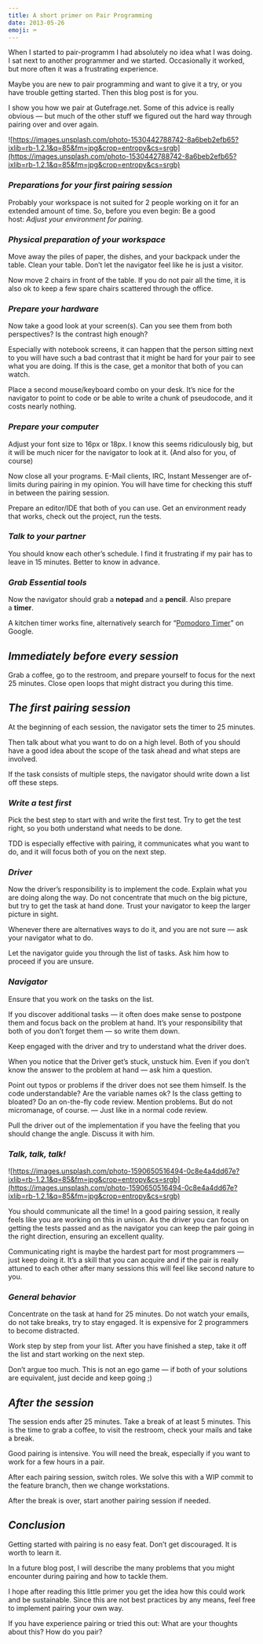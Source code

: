 ```yaml
---
title: A short primer on Pair Programming
date: 2013-05-26
emoji: ⌨️
---
```


When I started to pair-programm I had absolutely no idea what I was doing. I sat next to another programmer and we started. Occasionally it worked, but more often it was a frustrating experience.

Maybe you are new to pair programming and want to give it a try, or you have trouble getting started. Then this blog post is for you.

I show you how we pair at Gutefrage.net. Some of this advice is really obvious — but much of the other stuff we figured out the hard way through pairing over and over again.

![https://images.unsplash.com/photo-1530442788742-8a6beb2efb65?ixlib=rb-1.2.1&q=85&fm=jpg&crop=entropy&cs=srgb](https://images.unsplash.com/photo-1530442788742-8a6beb2efb65?ixlib=rb-1.2.1&q=85&fm=jpg&crop=entropy&cs=srgb)

### *Preparations for your first pairing session*

Probably your workspace is not suited for 2 people working on it for an extended amount of time. So, before you even begin: Be a good host: *Adjust your environment for pairing.*

### *Physical preparation of your workspace*

Move away the piles of paper, the dishes, and your backpack under the table. Clean your table. Don’t let the navigator feel like he is just a visitor.

Now move 2 chairs in front of the table. If you do not pair all the time, it is also ok to keep a few spare chairs scattered through the office.

### *Prepare your hardware*

Now take a good look at your screen(s). Can you see them from both perspectives? Is the contrast high enough?

Especially with notebook screens, it can happen that the person sitting next to you will have such a bad contrast that it might be hard for your pair to see what you are doing. If this is the case, get a monitor that both of you can watch.

Place a second mouse/keyboard combo on your desk. It’s nice for the navigator to point to code or be able to write a chunk of pseudocode, and it costs nearly nothing.

### *Prepare your computer*

Adjust your font size to 16px or 18px. I know this seems ridiculously big, but it will be much nicer for the navigator to look at it. (And also for you, of course)

Now close all your programs. E-Mail clients, IRC, Instant Messenger are of-limits during pairing in my opinion. You will have time for checking this stuff in between the pairing session.

Prepare an editor/IDE that both of you can use. Get an environment ready that works, check out the project, run the tests.

### *Talk to your partner*

You should know each other’s schedule. I find it frustrating if my pair has to leave in 15 minutes. Better to know in advance.

### *Grab Essential tools*

Now the navigator should grab a **notepad** and a **pencil**. Also prepare a **timer**.

A kitchen timer works fine, alternatively search for “[Pomodoro Timer](https://rocu.de/2013/05/26/%3Chttps://www.google.com/search?q=pomodoro+timer)” on Google.

## *Immediately before every session*

Grab a coffee, go to the restroom, and prepare yourself to focus for the next 25 minutes. Close open loops that might distract you during this time.

## *The first pairing session*

At the beginning of each session, the navigator sets the timer to 25 minutes.

Then talk about what you want to do on a high level. Both of you should have a good idea about the scope of the task ahead and what steps are involved.

If the task consists of multiple steps, the navigator should write down a list off these steps.

### *Write a test first*

Pick the best step to start with and write the first test. Try to get the test right, so you both understand what needs to be done.

TDD is especially effective with pairing, it communicates what you want to do, and it will focus both of you on the next step.

### *Driver*

Now the driver’s responsibility is to implement the code. Explain what you are doing along the way. Do not concentrate that much on the big picture, but try to get the task at hand done. Trust your navigator to keep the larger picture in sight.

Whenever there are alternatives ways to do it, and you are not sure — ask your navigator what to do.

Let the navigator guide you through the list of tasks. Ask him how to proceed if you are unsure.

### *Navigator*

Ensure that you work on the tasks on the list.

If you discover additional tasks — it often does make sense to postpone them and focus back on the problem at hand. It’s your responsibility that both of you don’t forget them — so write them down.

Keep engaged with the driver and try to understand what the driver does.

When you notice that the Driver get’s stuck, unstuck him. Even if you don’t know the answer to the problem at hand — ask him a question.

Point out typos or problems if the driver does not see them himself. Is the code understandable? Are the variable names ok? Is the class getting to bloated? Do an on-the-fly code review. Mention problems. But do not micromanage, of course. — Just like in a normal code review.

Pull the driver out of the implementation if you have the feeling that you should change the angle. Discuss it with him.

### *Talk, talk, talk!*

![https://images.unsplash.com/photo-1590650516494-0c8e4a4dd67e?ixlib=rb-1.2.1&q=85&fm=jpg&crop=entropy&cs=srgb](https://images.unsplash.com/photo-1590650516494-0c8e4a4dd67e?ixlib=rb-1.2.1&q=85&fm=jpg&crop=entropy&cs=srgb)

You should communicate all the time! In a good pairing session, it really feels like you are working on this in unison. As the driver you can focus on getting the tests passed and as the navigator you can keep the pair going in the right direction, ensuring an excellent quality.

Communicating right is maybe the hardest part for most programmers — just keep doing it. It’s a skill that you can acquire and if the pair is really attuned to each other after many sessions this will feel like second nature to you.

### *General behavior*

Concentrate on the task at hand for 25 minutes. Do not watch your emails, do not take breaks, try to stay engaged. It is expensive for 2 programmers to become distracted.

Work step by step from your list. After you have finished a step, take it off the list and start working on the next step.

Don’t argue too much. This is not an ego game — if both of your solutions are equivalent, just decide and keep going ;)

## *After the session*

The session ends after 25 minutes. Take a break of at least 5 minutes. This is the time to grab a coffee, to visit the restroom, check your mails and take a break.

Good pairing is intensive. You will need the break, especially if you want to work for a few hours in a pair.

After each pairing session, switch roles. We solve this with a WIP commit to the feature branch, then we change workstations.

After the break is over, start another pairing session if needed.

## *Conclusion*

Getting started with pairing is no easy feat. Don’t get discouraged. It is worth to learn it.

In a future blog post, I will describe the many problems that you might encounter during pairing and how to tackle them.

I hope after reading this little primer you get the idea how this could work and be sustainable. Since this are not best practices by any means, feel free to implement pairing your own way.

If you have experience pairing or tried this out: What are your thoughts about this? How do you pair?